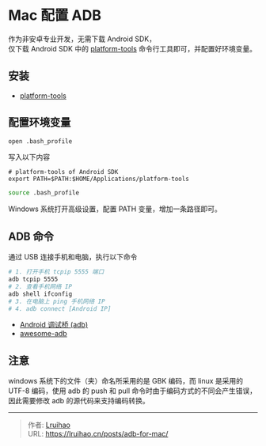 # Mac 配置 ADB


作为非安卓专业开发，无需下载 Android SDK，  
仅下载 Android SDK 中的 [platform-tools](https://developer.android.com/studio/releases/platform-tools?hl=zh-cn) 命令行工具即可，并配置好环境变量。

<!--more-->

## 安装

- [platform-tools](https://developer.android.com/studio/releases/platform-tools?hl=zh-cn)

## 配置环境变量

```bash
open .bash_profile
```

写入以下内容

```
# platform-tools of Android SDK
export PATH=$PATH:$HOME/Applications/platform-tools
```

```bash
source .bash_profile
```

Windows 系统打开高级设置，配置 PATH 变量，增加一条路径即可。

## ADB 命令

通过 USB 连接手机和电脑，执行以下命令

```bash
# 1. 打开手机 tcpip 5555 端口
adb tcpip 5555
# 2. 查看手机网络 IP
adb shell ifconfig
# 3. 在电脑上 ping 手机网络 IP
# 4. adb connect [Android IP]
```

- [Android 调试桥 (adb)](https://developer.android.com/studio/command-line/adb?hl=zh-cn)
- [awesome-adb](https://github.com/mzlogin/awesome-adb)

## 注意

windows 系统下的文件（夹）命名所采用的是 GBK 编码，而 linux 是采用的 UTF-8 编码，使用 adb 的
push 和 pull 命令时由于编码方式的不同会产生错误，因此需要修改 adb 的源代码来支持编码转换。

---

> 作者: [Lruihao](https://github.com/Lruihao)  
> URL: https://lruihao.cn/posts/adb-for-mac/  

